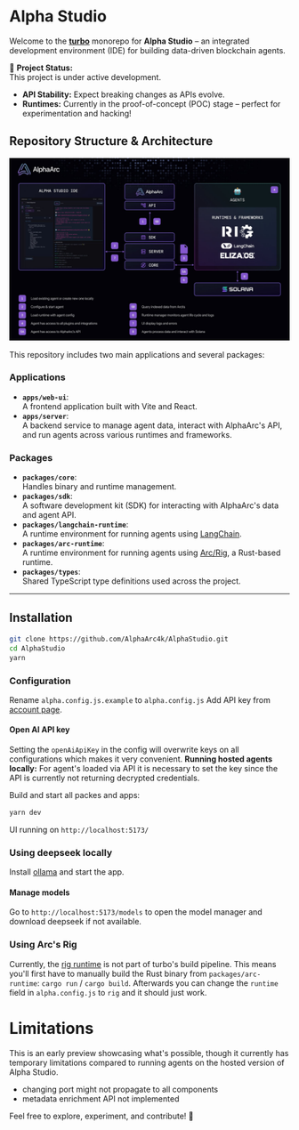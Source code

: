 # Alpha Studio


Welcome to the **[turbo](https://turbo.build/)** monorepo for **Alpha Studio** – an integrated development environment (IDE) for building data-driven blockchain agents.  

🚧 **Project Status:**  
This project is under active development.  
- **API Stability:** Expect breaking changes as APIs evolve.  
- **Runtimes:** Currently in the proof-of-concept (POC) stage – perfect for experimentation and hacking!  

## Repository Structure & Architecture

![architecture](./assets/img/architecture.jpeg)

This repository includes two main applications and several packages:  

### Applications  
- **`apps/web-ui`**:  
  A frontend application built with Vite and React.  
- **`apps/server`**:  
  A backend service to manage agent data, interact with AlphaArc's API, and run agents across various runtimes and frameworks.  

### Packages  
- **`packages/core`**:  
  Handles binary and runtime management.  
- **`packages/sdk`**:  
  A software development kit (SDK) for interacting with AlphaArc's data and agent API.  
- **`packages/langchain-runtime`**:  
  A runtime environment for running agents using [LangChain](https://www.langchain.com/).  
- **`packages/arc-runtime`**:  
  A runtime environment for running agents using [Arc/Rig](https://github.com/0xPlaygrounds/rig), a Rust-based runtime.  
- **`packages/types`**:  
  Shared TypeScript type definitions used across the project.  

---

## Installation

```bash
git clone https://github.com/AlphaArc4k/AlphaStudio.git
cd AlphaStudio
yarn
```

### Configuration

Rename `alpha.config.js.example` to `alpha.config.js`
Add API key from [account page](https://www.alphaarc.xyz/account).

#### Open AI  API key
Setting the `openAiApiKey` in the config will overwrite keys on all configurations which makes it very convenient.
**Running hosted agents locally:** For agent's loaded via API it is necessary to set the key since the API is currently not returning decrypted credentials.

Build and start all packes and apps:
```bash
yarn dev
```

UI running on `http://localhost:5173/`

### Using deepseek locally

Install [ollama](https://github.com/ollama/ollama) and start the app.

#### Manage models 
Go to `http://localhost:5173/models` to open the model manager and download deepseek if not available.

### Using Arc's Rig
Currently, the [rig runtime](https://github.com/0xPlaygrounds/rig) is not part of turbo's build pipeline.
This means you'll first have to manually build the Rust binary from `packages/arc-runtime`:
`cargo run` / `cargo build`.
Afterwards you can change the `runtime` field in `alpha.config.js` to `rig` and it should just work.

# Limitations

This is an early preview showcasing what's possible, though it currently has temporary limitations compared to running agents on the hosted version of Alpha Studio.
- changing port might not propagate to all components
- metadata enrichment API not implemented



Feel free to explore, experiment, and contribute! 🌟  
